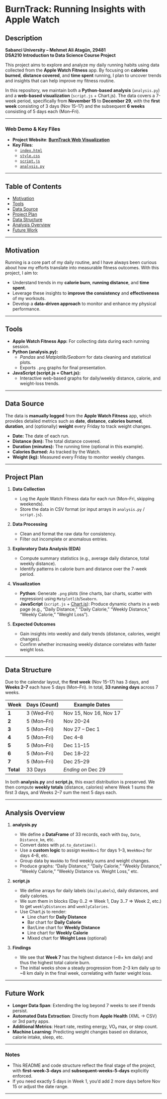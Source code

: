 # BurnTrack: Running Insights with Apple Watch

## Description
**Sabanci University – Mehmet Ali Atagün, 29481**  
**DSA210 Introduction to Data Science Course Project**  

This project aims to explore and analyze my daily running habits using data collected from the **Apple Watch Fitness** app. By focusing on **calories burned**, **distance covered**, and **time spent** running, I plan to uncover trends and insights that can help improve my fitness routine.  

In this repository, we maintain both a **Python-based analysis** (`analysis.py`) and a **web-based visualization** (`script.js` + Chart.js). The data covers a 7-week period, specifically from **November 15** to **December 29**, with the **first week** consisting of 3 days (Nov 15–17) and the subsequent **6 weeks** consisting of 5 days each (Mon–Fri).

---

### Web Demo & Key Files

- **Project Website**: [**BurnTrack Web Visualization**](https://altgn007.github.io/DSA210_ProjectBurnTrack/)
- **Key Files**:
  - [`index.html`](index.html)
  - [`style.css`](style.css)
  - [`script.js`](script.js)
  - [`analysis.py`](analysis.py)

---

## Table of Contents
- [Motivation](#motivation)
- [Tools](#tools)
- [Data Source](#data-source)
- [Project Plan](#project-plan)
- [Data Structure](#data-structure)
- [Analysis Overview](#analysis-overview)
- [Future Work](#future-work)

---

## Motivation
Running is a core part of my daily routine, and I have always been curious about how my efforts translate into measurable fitness outcomes. With this project, I aim to:

- Understand trends in my **calorie burn**, **running distance**, and **time spent**.  
- Leverage these insights to **improve the consistency** and **effectiveness** of my workouts.  
- Develop a **data-driven approach** to monitor and enhance my physical performance.

---

## Tools
- **Apple Watch Fitness App:** For collecting data during each running session.  
- **Python (analysis.py):**  
  - *Pandas* and *Matplotlib/Seaborn* for data cleaning and statistical plots.  
  - Exports `.png` graphs for final presentation.  
- **JavaScript (script.js + Chart.js):**  
  - Interactive web-based graphs for daily/weekly distance, calorie, and weight-loss trends.

---

## Data Source
The data is **manually logged** from the **Apple Watch Fitness** app, which provides detailed metrics such as **date**, **distance**, **calories burned**, **duration**, and (optionally) **weight** every Friday to track weight changes.

- **Date:** The date of each run.  
- **Distance (km):** The total distance covered.  
- **Duration (minutes):** The running time (optional in this example).  
- **Calories Burned:** As tracked by the Watch.  
- **Weight (kg):** Measured every Friday to monitor weekly changes.

---

## Project Plan
1. **Data Collection**  
   - Log the Apple Watch Fitness data for each run (Mon–Fri, skipping weekends).  
   - Store the data in CSV format (or input arrays in `analysis.py` / `script.js`).

2. **Data Processing**  
   - Clean and format the raw data for consistency.  
   - Filter out incomplete or anomalous entries.

3. **Exploratory Data Analysis (EDA)**  
   - Compute summary statistics (e.g., average daily distance, total weekly distance).  
   - Identify patterns in calorie burn and distance over the 7-week period.

4. **Visualization**  
   - **Python**: Generate `.png` plots (line charts, bar charts, scatter with regression) using `Matplotlib`/`Seaborn`.  
   - **JavaScript** (`script.js` + [Chart.js](https://www.chartjs.org/)): Produce dynamic charts in a web page (e.g., “Daily Distance,” “Daily Calorie,” “Weekly Distance,” “Weekly Calorie,” “Weight Loss”).

5. **Expected Outcomes**  
   - Gain insights into weekly and daily trends (distance, calories, weight changes).  
   - Confirm whether increasing weekly distance correlates with faster weight loss.

---

## Data Structure
Due to the calendar layout, the **first week** (Nov 15–17) has 3 days, and **Weeks 2–7** each have 5 days (Mon–Fri). In total, **33 running days** across 7 weeks.

| Week  | Days (Count)                  | Example Dates                  |
|-------|-------------------------------|--------------------------------|
| **1** | 3 (Wed–Fri)                  | Nov 15, Nov 16, Nov 17         |
| **2** | 5 (Mon–Fri)                  | Nov 20–24                      |
| **3** | 5 (Mon–Fri)                  | Nov 27 – Dec 1                 |
| **4** | 5 (Mon–Fri)                  | Dec 4–8                        |
| **5** | 5 (Mon–Fri)                  | Dec 11–15                      |
| **6** | 5 (Mon–Fri)                  | Dec 18–22                      |
| **7** | 5 (Mon–Fri)                  | Dec 25–29                      |
| **Total** | 33 Days                  | *Ending on* Dec 29             |

In both **analysis.py** and **script.js**, this exact distribution is preserved. We then compute **weekly totals** (distance, calories) where Week 1 sums the first 3 days, and Weeks 2–7 sum the next 5 days each.

---

## Analysis Overview
1. **analysis.py**  
   - We define a **DataFrame** of 33 records, each with `Day`, `Date`, `Distance_km`, etc.  
   - Convert dates with `pd.to_datetime()`.  
   - Use a **custom logic** to assign `WeekNo=1` for days 1–3, `WeekNo=2` for days 4–8, etc.  
   - Group data by `WeekNo` to find weekly sums and weight changes.  
   - Produce graphs: “Daily Distance,” “Daily Calorie,” “Weekly Distance,” “Weekly Calorie,” “Weekly Distance vs. Weight Loss,” etc.

2. **script.js**  
   - We define arrays for daily labels (`dailyLabels`), daily distances, and daily calories.  
   - We sum them in blocks (Day 0..2 => Week 1, Day 3..7 => Week 2, etc.) to get `weeklyDistances` and `weeklyCalories`.  
   - Use Chart.js to render:
     - Line chart for **Daily Distance**  
     - Bar chart for **Daily Calorie**  
     - Bar/Line chart for **Weekly Distance**  
     - Line chart for **Weekly Calorie**  
     - Mixed chart for **Weight Loss** (optional)

3. **Findings**  
   - We see that **Week 7** has the highest distance (~8+ km daily) and thus the highest total calorie burn.  
   - The initial weeks show a steady progression from 2–3 km daily up to ~8 km daily in the final week, correlating with faster weight loss.

---

## Future Work
- **Longer Data Span**: Extending the log beyond 7 weeks to see if trends persist.  
- **Automated Data Extraction**: Directly from **Apple Health** (XML → CSV) or 3rd party apps.  
- **Additional Metrics**: Heart rate, resting energy, VO₂ max, or step count.  
- **Machine Learning**: Predicting weight changes based on distance, calorie intake, sleep, etc.

---

### Notes
- This README and code structure reflect the final stage of the project, with **first-week-3-days** and **subsequent-weeks-5-days** explicitly enforced.  
- If you need exactly 5 days in Week 1, you’d add 2 more days before Nov 15 or adjust the date range.

---
